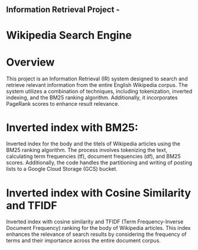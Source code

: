 
## Information Retrieval Project - 
# Wikipedia Search Engine

# Overview
This project is an Information Retrieval (IR) system designed to search and retrieve relevant information from the entire English Wikipedia corpus. The system utilizes a combination of techniques, including tokenization, inverted indexing, and the BM25 ranking algorithm. Additionally, it incorporates PageRank scores to enhance result relevance.

# Inverted index with BM25:
Inverted index for the body and the titels of Wikipedia articles using the BM25 ranking algorithm. The process involves tokenizing the text, calculating term frequencies (tf), document frequencies (df), and BM25 scores. Additionally, the code handles the partitioning and writing of posting lists to a Google Cloud Storage (GCS) bucket.

# Inverted index with Cosine Similarity and TFIDF
Inverted index with cosine similarity and TFIDF (Term Frequency-Inverse Document Frequency) ranking for the body of Wikipedia articles. This index enhances the relevance of search results by considering the frequency of terms and their importance across the entire document corpus.

